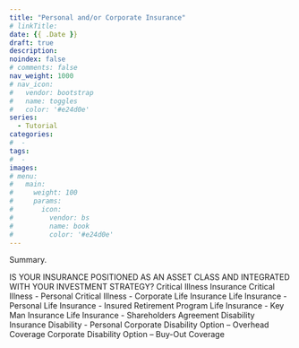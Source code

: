```yaml
---
title: "Personal and/or Corporate Insurance"
# linkTitle:
date: {{ .Date }}
draft: true
description: 
noindex: false
# comments: false
nav_weight: 1000
# nav_icon:
#   vendor: bootstrap
#   name: toggles
#   color: '#e24d0e'
series:
  - Tutorial
categories:
#  - 
tags:
#  - 
images:
# menu:
#   main:
#     weight: 100
#     params:
#       icon:
#         vendor: bs
#         name: book
#         color: '#e24d0e'
---
```


Summary.

<!--more-->

IS YOUR INSURANCE POSITIONED AS AN ASSET CLASS AND INTEGRATED WITH YOUR INVESTMENT STRATEGY?
Critical Illness Insurance
Critical Illness - Personal
Critical Illness - Corporate
Life Insurance
Life Insurance - Personal
Life Insurance - Insured Retirement Program
Life Insurance - Key Man Insurance
Life Insurance - Shareholders Agreement
Disability Insurance
Disability - Personal
Corporate Disability Option – Overhead Coverage
Corporate Disability Option – Buy-Out Coverage
